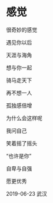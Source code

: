 # 感觉

很奇妙的感觉

遇见你以后

天涯与海角

想与你一起

骑马走天下



再不想一人

孤独感倍增



为什么会这样呢

我问自己



笑着摇了摇头

“也许是你”



自卑与自强

愿更优秀


2019-06-23 武汉
